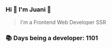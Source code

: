 ### Hi 👋 I&#39;m Juani 🦁

> I&#39;m a Frontend Web Developer SSR

### 📚 Days being a developer: 1101
